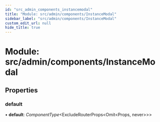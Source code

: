 ```yaml
---
id: "src_admin_components_instancemodal"
title: "Module: src/admin/components/InstanceModal"
sidebar_label: "src/admin/components/InstanceModal"
custom_edit_url: null
hide_title: true
---
```


# Module: src/admin/components/InstanceModal

## Properties

### default

• **default**: *ComponentType*<ExcludeRouterProps<Omit<Props, never\>\>\>

